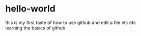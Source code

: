# hello-world

this is my first taste of how to use github and edit a file etc etc <br>
learning the basics of github

